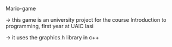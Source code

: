 Mario-game


-> this game is an university project for the course Introduction to programming, first year at UAIC Iasi 


-> it uses the graphics.h library in c++

